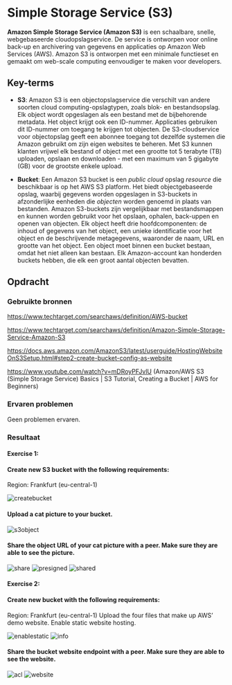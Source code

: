 # Simple Storage Service (S3)

**Amazon Simple Storage Service (Amazon S3)** is een schaalbare, snelle, webgebaseerde cloudopslagservice. De service is ontworpen voor online back-up en archivering van gegevens en applicaties op Amazon Web Services (AWS). Amazon S3 is ontworpen met een minimale functieset en gemaakt om web-scale computing eenvoudiger te maken voor developers.

## Key-terms

- **S3**: Amazon S3 is een objectopslagservice die verschilt van andere soorten cloud computing-opslagtypen, zoals blok- en bestandsopslag. Elk object wordt opgeslagen als een bestand met de bijbehorende metadata. Het object krijgt ook een ID-nummer. Applicaties gebruiken dit ID-nummer om toegang te krijgen tot objecten.
De S3-cloudservice voor objectopslag geeft een abonnee toegang tot dezelfde systemen die Amazon gebruikt om zijn eigen websites te beheren. Met S3 kunnen klanten vrijwel elk bestand of object met een grootte tot 5 terabyte (TB) uploaden, opslaan en downloaden - met een maximum van 5 gigabyte (GB) voor de grootste enkele upload.


- **Bucket**: Een Amazon S3 bucket is een _public cloud_ opslag _resource_ die beschikbaar is op het AWS S3 platform. Het biedt objectgebaseerde opslag, waarbij gegevens worden opgeslagen in S3-buckets in afzonderlijke eenheden die _objecten_ worden genoemd in plaats van bestanden.
Amazon S3-buckets zijn vergelijkbaar met bestandsmappen en kunnen worden gebruikt voor het opslaan, ophalen, back-uppen en openen van objecten. Elk object heeft drie hoofdcomponenten: de inhoud of gegevens van het object, een unieke identificatie voor het object en de beschrijvende metagegevens, waaronder de naam, URL en grootte van het object.
Een object moet binnen een bucket bestaan, omdat het niet alleen kan bestaan. Elk Amazon-account kan honderden buckets hebben, die elk een groot aantal objecten bevatten.

## Opdracht
### Gebruikte bronnen

https://www.techtarget.com/searchaws/definition/AWS-bucket

https://www.techtarget.com/searchaws/definition/Amazon-Simple-Storage-Service-Amazon-S3

https://docs.aws.amazon.com/AmazonS3/latest/userguide/HostingWebsiteOnS3Setup.html#step2-create-bucket-config-as-website

https://www.youtube.com/watch?v=mDRoyPFJvlU (Amazon/AWS S3 (Simple Storage Service) Basics | S3 Tutorial, Creating a Bucket | AWS for Beginners)

### Ervaren problemen
Geen problemen ervaren.

### Resultaat

#### Exercise 1:
#### Create new S3 bucket with the following requirements:
Region: Frankfurt (eu-central-1)

![createbucket](https://github.com/techgrounds/techgrounds-EligioPessoa/blob/main/00_includes/AWS-05create.png)

#### Upload a cat picture to your bucket.

![s3object](https://github.com/techgrounds/techgrounds-EligioPessoa/blob/main/00_includes/AWS-05s3object.png)


#### Share the object URL of your cat picture with a peer. Make sure they are able to see the picture.

![share](https://github.com/techgrounds/techgrounds-EligioPessoa/blob/main/00_includes/AWS-05share.png)
![presigned](https://github.com/techgrounds/techgrounds-EligioPessoa/blob/main/00_includes/AWS-05presigned.png)
![shared](https://github.com/techgrounds/techgrounds-EligioPessoa/blob/main/00_includes/AWS-05shared.png)


#### Exercise 2:
#### Create new bucket with the following requirements:
Region: Frankfurt (eu-central-1)
Upload the four files that make up AWS’ demo website.
Enable static website hosting.

![enablestatic](https://github.com/techgrounds/techgrounds-EligioPessoa/blob/main/00_includes/AWS-05enablestatic.png)
![info](https://github.com/techgrounds/techgrounds-EligioPessoa/blob/main/00_includes/AWS-05infowebsite.png)
#### Share the bucket website endpoint with a peer. Make sure they are able to see the website.

![acl](https://github.com/techgrounds/techgrounds-EligioPessoa/blob/main/00_includes/AWS-05acl2.png)
![website](https://github.com/techgrounds/techgrounds-EligioPessoa/blob/main/00_includes/AWS-05staticwebsite.png)
